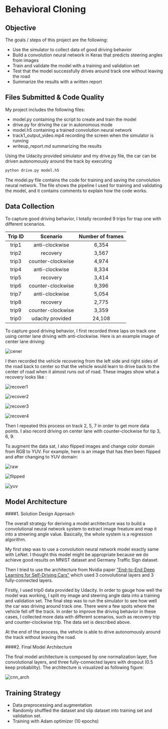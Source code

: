 # Behavioral Cloning

## Objective

The goals / steps of this project are the following:
* Use the simulator to collect data of good driving behavior
* Build a convolution neural network in Keras that predicts steering angles from images
* Train and validate the model with a training and validation set
* Test that the model successfully drives around track one without leaving the road
* Summarize the results with a written report


## Files Submitted & Code Quality

My project includes the following files:
* model.py containing the script to create and train the model
* drive.py for driving the car in autonomous mode
* model.h5 containing a trained convolution neural network 
* track1_output_video.mp4 recording the screen when the simulator is running
* writeup_report.md summarizing the results

Using the Udacity provided simulator and my drive.py file, the car can be driven autonomously around the track by executing 
```sh
python drive.py model.h5
```

The model.py file contains the code for training and saving the convolution neural network. The file shows the pipeline I used for training and validating the model, and it contains comments to explain how the code works.

## Data Collection

To capture good driving behavior, I totally recorded 9 trips for trap one with different scenarios.

| Trip ID |     Scenario      | Number of frames |
| :-----: | :---------------: | :--------------: |
|  trip1  |  anti-clockwise   |      6,354       |
|  trip2  |     recovery      |      3,567       |
|  trip3  | counter-clockwise |      4,974       |
|  trip4  |  anti-clockwise   |      8,334       |
|  trip5  |     recovery      |      3,414       |
|  trip6  | counter-clockwise |      9,396       |
|  trip7  |  anti-clockwise   |      5,054       |
|  trip8  |     recovery      |      2,775       |
|  trip9  | counter-clockwise |      3,359       |
|  trip0  | udacity provided  |      24,108      |



To capture good driving behavior, I first recorded three laps on track one using center lane driving with anti-clockwise. Here is an example image of center lane driving:

![cener](examples/cener.jpg)



I then recorded the vehicle recovering from the left side and right sides of the road back to center so that the vehicle would learn to drive back to the center of road when it almost runs out of road. These images show what a recovery looks like :

![recover1](examples/recover1.jpg)

![recover2](examples/recover2.jpg)

![recover3](examples/recover3.jpg)

![recover4](examples/recover4.jpg)

Then I repeated this process on track 2, 5, 7 in order to get more data points. I also record driving on center lane with counter-clockwise for tip 3, 6, 9.

To augment the data sat, I also flipped images and change color domain from RGB to YUV. For example, here is an image that has then been flipped and after changing to YUV domain:

![raw](examples/raw.jpg)

![flipped](examples/flipped.jpg)

![yuv](examples/yuv.jpg)



## Model Architecture

####1. Solution Design Approach

The overall strategy for deriving a model architecture was to build a convolutional neural network system to  extract image freature and map it into a streering angle value. Basically, the whole system is a regression algorithm.

My first step was to use a convolution neural network model exactly same with LeNet. I thought this model might be appropriate because we do achieve good results on MNIST dataset and Germany Traffic Sign dataset.

Then I tried to use the architecture from Nvidia paper ["End-to-End Deep Learning for Self-Driving Cars"](https://arxiv.org/pdf/1604.07316.pdf) which used 3 convolutional layers and 3 fully-connected layers. 

Firstly, I used trip0 data provided by Udacity. In order to gauge how well the model was working, I split my image and steering angle data into a training and validation set. The final step was to run the simulator to see how well the car was driving around track one. There were a few spots where the vehicle fell off the track. In order to improve the driving behavior in these cases, I collected more data with different scenarios, such as recovery trip and counter-clockwise trip. The data set is described above.

At the end of the process, the vehicle is able to drive autonomously around the track without leaving the road.

####2. Final Model Architecture

The final model architecture is composed by one normalization layer, five convolutional layers, and three fully-connected layers with dropout (0.5 keep probability). The architecture is visualized as following figure:

![cnn_arch](./examples/cnn_arch.png)

## Training Strategy

- Data preprocessing and augmentation
- Randomly shuffled the dataset and slip dataset into training set and validation set. 
- Training with Adam optimizer (10 epochs)